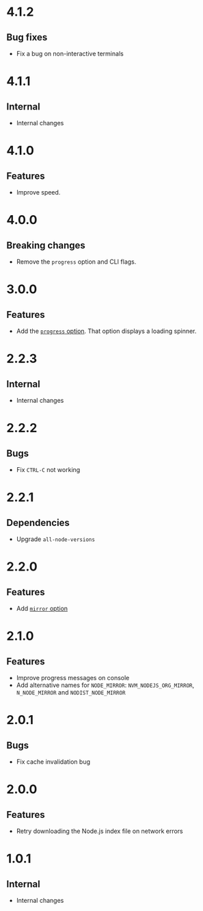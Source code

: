 # 4.1.2

## Bug fixes

- Fix a bug on non-interactive terminals

# 4.1.1

## Internal

- Internal changes

# 4.1.0

## Features

- Improve speed.

# 4.0.0

## Breaking changes

- Remove the `progress` option and CLI flags.

# 3.0.0

## Features

- Add the
  [`progress` option](https://github.com/ehmicky/normalize-node-version/blob/master/README.md#progress).
  That option displays a loading spinner.

# 2.2.3

## Internal

- Internal changes

# 2.2.2

## Bugs

- Fix `CTRL-C` not working

# 2.2.1

## Dependencies

- Upgrade `all-node-versions`

# 2.2.0

## Features

- Add
  [`mirror` option](https://github.com/ehmicky/normalize-node-version#mirror)

# 2.1.0

## Features

- Improve progress messages on console
- Add alternative names for `NODE_MIRROR`: `NVM_NODEJS_ORG_MIRROR`,
  `N_NODE_MIRROR` and `NODIST_NODE_MIRROR`

# 2.0.1

## Bugs

- Fix cache invalidation bug

# 2.0.0

## Features

- Retry downloading the Node.js index file on network errors

# 1.0.1

## Internal

- Internal changes
